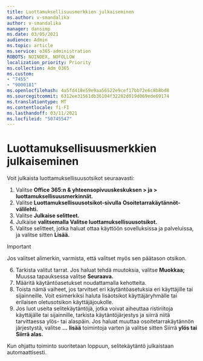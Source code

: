 ```yaml
---
title: Luottamuksellisuusmerkkien julkaiseminen
ms.author: v-smandalika
author: v-smandalika
manager: dansimp
ms.date: 03/05/2021
audience: Admin
ms.topic: article
ms.service: o365-administration
ROBOTS: NOINDEX, NOFOLLOW
localization_priority: Priority
ms.collection: Adm_O365
ms.custom:
- "7455"
- "9000181"
ms.openlocfilehash: 4a5fd418e59e9aa56522e9cef17bb72e6c8b8bd8
ms.sourcegitcommit: 6312ee31561db36104f32282d019d069ede69174
ms.translationtype: MT
ms.contentlocale: fi-FI
ms.lasthandoff: 03/11/2021
ms.locfileid: "50745547"
---
```

# <a name="publish-sensitivity-labels"></a>Luottamuksellisuusmerkkien julkaiseminen

Voit julkaista luottamuksellisuusotsikot seuraavasti:

1. Valitse **Office 365:n & yhteensopivuuskeskuksen > ja > luottamuksellisuusmerkinnät.**
2. Valitse **Luottamuksellisuusotsikot-sivulla** **Osoitetarrakäytännöt-välilehti.**
3. Valitse **Julkaise selitteet.**
4. Julkaise **valitsemalla Valitse luottamuksellisuusotsikot.** 
5. Valitse selitteet, jotka haluat ottaa käyttöön sovelluksissa ja palveluissa, ja valitse sitten **Lisää.**
> [!IMPORTANT]
> Jos valitset alimerkin, varmista, että valitset myös sen päätason otsikon.
6. Tarkista valitut tarrat. Jos haluat tehdä muutoksia, valitse **Muokkaa;** Muussa tapauksessa valitse **Seuraava.**
7. Määritä käytäntöasetukset noudattamalla kehotteita.
8. Toista nämä vaiheet, jos tarvitset eri käytäntöasetuksia eri käyttäjille tai sijainneille. Voit esimerkiksi haluta lisäotsikot käyttäjäryhmälle tai erilaisen oletusotsikon käyttäjäjoukolle.
9. Jos luot useita selitekäytäntöjä, jotka voivat aiheuttaa ristiriitoja käyttäjälle tai sijainnille, tarkista käytäntöjärjestys ja siirrä niitä tarvittaessa ylös- tai alaspäin. Jos haluat muuttaa osoitetarrakäytännön järjestystä, valitse **...** **lisää** toimintoja varten ja valitse sitten Siirrä **ylös tai** **Siirrä alas.**

Kun ohjattu toiminto suoritetaan loppuun, selitekäytäntö julkaistaan automaattisesti.

